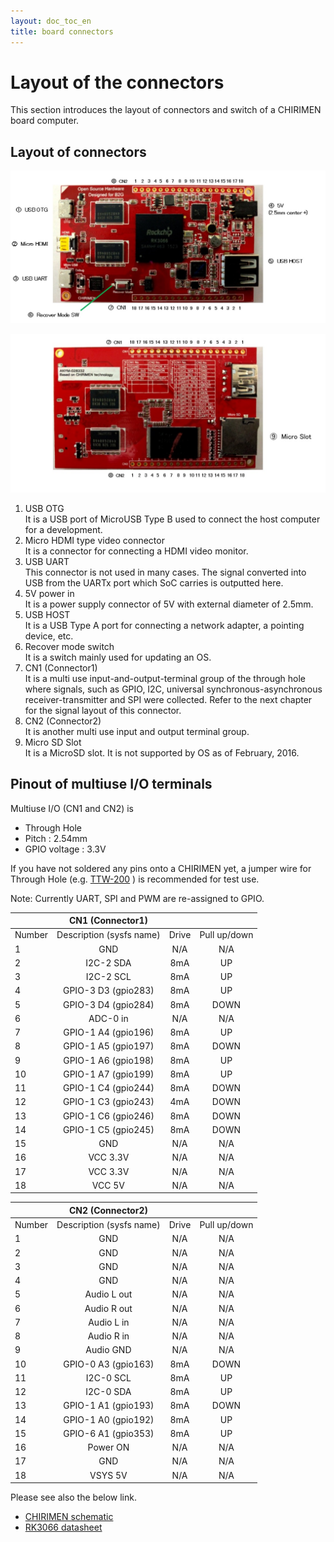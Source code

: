 ```yaml
---
layout: doc_toc_en
title: board connectors
---
```

# Layout of the connectors
This section introduces the layout of connectors and  switch of a CHIRIMEN board computer. 

## Layout of connectors

![chirimen_board_front](../images/chirimen_board_front.jpg) 

![chirimen_board_back](../images/chirimen_board_back.jpg) 

1. USB OTG  
It is a USB port of MicroUSB Type B used to connect the host computer for a development.
1. Micro HDMI type video connector  
It is a connector for connecting a HDMI video monitor.
1. USB UART  
This connector is not used in many cases. The signal converted into USB from the UARTx port which SoC carries is outputted here.
1. 5V power in  
It is a power supply connector of 5V with external diameter of 2.5mm.
1. USB HOST  
It is a USB Type A port for connecting a network adapter, a pointing device, etc.
1. Recover mode switch  
It is a switch mainly used for updating an OS.
1. CN1 (Connector1)  
It is a multi use input-and-output-terminal group of the through hole where signals, such as GPIO, I2C, universal synchronous-asynchronous receiver-transmitter and SPI were collected. Refer to the next chapter for the signal layout of this connector.
1. CN2  (Connector2)  
It is another multi use input and output terminal group.
1. Micro SD Slot  
It is a MicroSD slot. It is not supported by OS as of February, 2016.

## Pinout of multiuse I/O terminals
Multiuse I/O (CN1 and CN2) is 

- Through Hole
- Pitch : 2.54mm
- GPIO voltage : 3.3V

If you have not soldered any pins onto a CHIRIMEN yet, a jumper wire for Through Hole (e.g. [TTW-200](https://www.amazon.co.jp/%E3%82%B5%E3%83%B3%E3%83%8F%E3%83%A4%E3%83%88-TTW-200-%E3%82%B9%E3%83%AB%E3%83%9B%E3%83%BC%E3%83%AB%E7%94%A8%E3%83%86%E3%82%B9%E3%83%88%E3%83%AF%E3%82%A4%E3%83%A4/dp/B00J7LFHVU) ) is recommended for test use.

Note: Currently UART, SPI and PWM are re-assigned to GPIO.

||CN1 (Connector1)|||
|------------|:--:|:----------------:|:----------------:|
|Number|Description (sysfs name)|Drive|Pull up/down|
|1|GND|N/A|N/A|
|2|I2C-2 SDA|8mA|UP|
|3|I2C-2 SCL|8mA|UP|
|4|GPIO-3 D3 (gpio283)|8mA|UP|
|5|GPIO-3 D4 (gpio284)|8mA|DOWN|
|6|ADC-0 in|N/A|N/A|
|7|GPIO-1 A4 (gpio196)|8mA|UP|
|8|GPIO-1 A5 (gpio197)|8mA|DOWN|
|9|GPIO-1 A6 (gpio198)|8mA|UP|
|10|GPIO-1 A7 (gpio199)|8mA|UP|
|11|GPIO-1 C4 (gpio244)|8mA|DOWN|
|12|GPIO-1 C3 (gpio243)|4mA|DOWN|
|13|GPIO-1 C6 (gpio246)|8mA|DOWN|
|14|GPIO-1 C5 (gpio245)|8mA|DOWN|
|15|GND|N/A|N/A|
|16|VCC 3.3V|N/A|N/A|
|17|VCC 3.3V|N/A|N/A|
|18|VCC 5V|N/A|N/A|

||CN2 (Connector2)|||
|------------|:--:|:--:|:----------------:|
|Number|Description (sysfs name)|Drive|Pull up/down|
|1|GND|N/A|N/A|
|2|GND|N/A|N/A|
|3|GND|N/A|N/A|
|4|GND|N/A|N/A|
|5|Audio L out|N/A|N/A|
|6|Audio R out|N/A|N/A|
|7|Audio L in|N/A|N/A|
|8|Audio R in|N/A|N/A|
|9|Audio GND|N/A|N/A|
|10|GPIO-0 A3 (gpio163)|8mA|DOWN|
|11|I2C-0 SCL|8mA|UP|
|12|I2C-0 SDA|8mA|UP|
|13|GPIO-1 A1 (gpio193)|8mA|DOWN|
|14|GPIO-1 A0 (gpio192)|8mA|UP|
|15|GPIO-6 A1 (gpio353)|8mA|UP|
|16|Power ON|N/A|N/A|
|17|GND|N/A|N/A|
|18|VSYS 5V|N/A|N/A|

Please see also the below link.

- [CHIRIMEN schematic](https://github.com/chirimen-oh/release/blob/master/hardware/CMN2015-1_schematic.pdf)
- [RK3066 datasheet](http://rockchip.fr/RK3066%20datasheet%20V1.0.pdf)


<!-- (ORIGINAL) 
||CN1 (Connector1)| |CN2 (Connector2)|
|------------|:--:|:----------:|:----------------:|
|Number|Description| |Description
|1|GND| |GND|
|2|I2C-2 SDA| |GND|
|3|I2C-2 SCL| |GND|
|4|UART-3 RX| |GND|
|5|UART-3 TX| |Audio L out|
|6|ADC-0 in| |Audio R out|
|7|SPI-0 CS| |Audio L in|
|8|SPI-0 CLK| |Audio R in|
|9|SPI-0 RX| |Audio GND|
|10|SPI-0 TX| |PWM-0|
|11|SPI-1 CS| |I2C-0 SCL|
|12|SPI-1 CLK| |I2C-0 SDA|
|13|SPI-1 RX| |UART-0 TX|
|14|SPI-1 TX| |UART-0 RX|
|15|GND| |GPIO-6 A1|
|16|VCC 3.3V| |Power ON|
|17|VCC 3.3V| |GND|
|18|VCC 5V| |VSYS 5V|
-->
